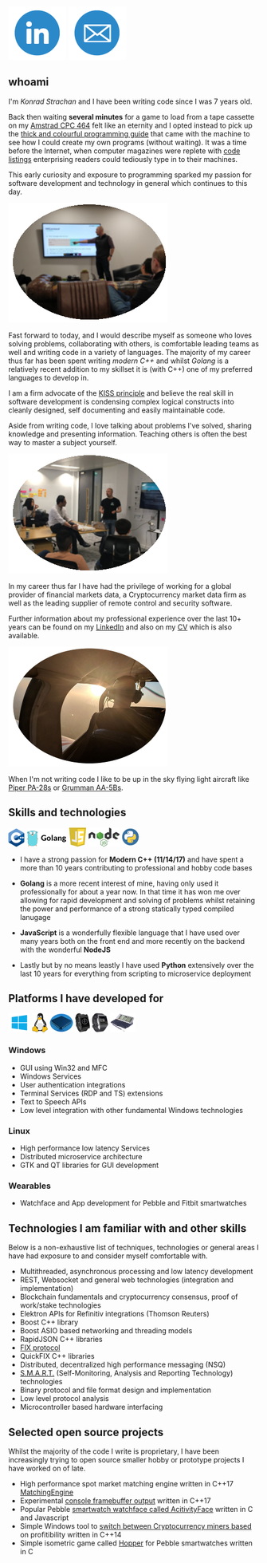 [![LinkedIn](img/icon_linkedin.png)](https://www.linkedin.com/in/konrad-strachan/) [![Email](img/icon_email.png)](mailto:konrad.strachan@gmail.com)

## whoami

I'm *Konrad Strachan* and I have been writing code since I was 7 years old.

Back then waiting **several minutes** for a game to load from a tape cassette on my [Amstrad CPC 464](http://www.computinghistory.org.uk/det/2805/Amstrad-CPC-464/) felt like an eternity and I opted instead to pick up the [thick and colourful programming guide](https://lh3.googleusercontent.com/proxy/Oh-u9qjVUXRu4JTeeWaQ1TLn8pF71VymXqLiasxwowI6KLrJTwhjuKIgy_ogEqV4cxaPnWew5mKeXgSiaMuaUWdGlwNGgb5bORVvYw) that came with the machine to see how I could create my own programs (without waiting). It was a time before the Internet, when computer magazines were replete with [code listings](https://arstechnica.com/staff/2018/11/first-encounter-compute-magazine-and-its-glorious-tedious-type-in-code/) enterprising readers could tediously type in to their machines.

This early curiosity and exposure to programming sparked my passion for software development and technology in general which continues to this day.

![About me - flying](img/aboutmetalking2.png)

Fast forward to today, and I would describe myself as someone who loves solving problems, collaborating with others, is comfortable leading teams as well and writing code in a variety of languages. The majority of my career thus far has been spent writing *modern C++* and whilst *Golang* is a relatively recent addition to my skillset it is (with C++) one of my preferred languages to develop in.

I am a firm advocate of the [KISS principle](https://en.wikipedia.org/wiki/KISS_principle) and believe the real skill in software development is condensing complex logical constructs into cleanly designed, self documenting and easily maintainable code.

Aside from writing code, I love talking about problems I've solved, sharing knowledge and presenting information. Teaching others is often the best way to master a subject yourself.

![About me - flying](img/aboutmetalking.png)

In my career thus far I have had the privilege of working for a global provider of financial markets data, a Cryptocurrency market data firm as well as the leading supplier of remote control and security software. 

Further information about my professional experience over the last 10+ years can be found on my [LinkedIn](https://www.linkedin.com/in/konrad-strachan/) and also on my [CV](KonradStrachanCV2020.pdf) which is also available.

![About me - flying](img/aboutmeflying.png)

When I'm not writing code I like to be up in the sky flying light aircraft like [Piper PA-28s](https://en.wikipedia.org/wiki/Piper_PA-28_Cherokee) or [Grumman AA-5Bs](https://en.wikipedia.org/wiki/Grumman_American_AA-5).

## Skills and technologies

![C++](img/cpp.png)  ![Golang](img/golang.png)  ![JavaScript](img/js.png)  ![NodeJS](img/nodejs.png)  ![Python](img/python.png)

* I have a strong passion for **Modern C++ (11/14/17)** and have spent a more than 10 years contributing to professional and hobby code bases

* **Golang** is a more recent interest of mine, having only used it professionally for about a year now. In that time it has won me over allowing for rapid development and solving of problems whilst retaining the power and performance of a strong statically typed compiled lanugage

* **JavaScript** is a wonderfully flexible language that I have used over many years both on the front end and more recently on the backend with the wonderful **NodeJS**

* Lastly but by no means leastly I have used **Python** extensively over the last 10 years for everything from scripting to microservice deployment

## Platforms I have developed for

![Windows](img/win.png) ![Linux](img/linux.png) ![low level](img/chip.png) ![Smartwatches](img/watch.png) ![Smartwatches](img/watchfitbit.png) ![Psion](img/psionepoc32.png)

### Windows 
* GUI using Win32 and MFC
* Windows Services
* User authentication integrations
* Terminal Services (RDP and TS) extensions
* Text to Speech APIs
* Low level integration with other fundamental Windows technologies

### Linux 
* High performance low latency Services
* Distributed microservice architecture
* GTK and QT libraries for GUI development

### Wearables
* Watchface and App development for Pebble and Fitbit smartwatches

## Technologies I am familiar with and other skills

Below is a non-exhaustive list of techniques, technologies or general areas I have had exposure to and consider myself comfortable with.

* Multithreaded, asynchronous processing and low latency development
* REST, Websocket and general web technologies (integration and implementation)
* Blockchain fundamentals and cryptocurrency consensus, proof of work/stake technologies
* Elektron APIs for Refinitiv integrations (Thomson Reuters)
* Boost C++ library 
* Boost ASIO based networking and threading models
* RapidJSON C++ libraries
* [FIX protocol](https://en.wikipedia.org/wiki/Financial_Information_eXchange)
* QuickFIX C++ libraries
* Distributed, decentralized high performance messaging (NSQ)
* [S.M.A.R.T.](https://en.wikipedia.org/wiki/S.M.A.R.T.) (Self-Monitoring, Analysis and Reporting Technology) technologies
* Binary protocol and file format design and implementation
* Low level protocol analysis
* Microcontroller based hardware interfacing

## Selected open source projects

Whilst the majority of the code I write is proprietary, I have been increasingly trying to open source smaller hobby or prototype projects I have worked on of late.

* High performance spot market matching engine written in C++17 [MatchingEngine](https://github.com/konradstrachan/MatchingEngine)
* Experimental [console framebuffer output](https://github.com/konradstrachan/ConsoleExperiments) written in C++17 
* Popular Pebble [smartwatch watchface called AcitivityFace](https://github.com/konradstrachan/Pebble_ActivityWatchFace) written in C and Javascript
* Simple Windows tool to [switch between Cryptocurrency miners based](https://github.com/konradstrachan/miningswitcher) on profitibility written in C++14 
* Simple isometric game called [Hopper](https://github.com/konradstrachan/Pebble_HopperGame) for Pebble smartwatches written in C 